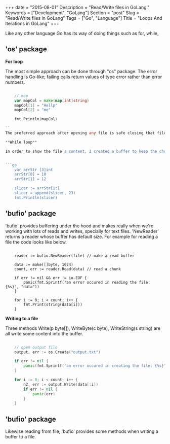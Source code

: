 +++
date = "2015-08-01"
Description = "Read/Write files in GoLang."
Keywords = ["Development", "GoLang"]
Section = "post"
Slug = "Read/Write files in GoLang"
Tags = ["Go", "Language"]
Title = "Loops And Iterations in GoLang"
+++

Like any other language Go has its way of doing things such as for, while, <!--more-->

## 'os' package

**For loop**

The most simple approach can be done through "os" package. The error handling is Go-like; failing calls return values of type error rather than error numbers.

````go

	// map
	var mapCol = make(map[int]string)
	mapCol[1] = "Hellp"
	mapCol[2] = "me"

	fmt.Println(mapCol)

``
The preferred approach after opening any file is safe closing that file. Go has a modern way of doing this by calling 'defer' statement. It's perfect for situations when resources must be release regardless of which path a function takes to return. For example, in opening multiple files; defer guarantees that  all resources will be safely released if any error occurred during opening one the files.

**While loop**

In order to show the file's content, I created a buffer to keep the chunks that I read and iterate over that to show the content.


```go
	var arrStr [3]int
	arrStr[0] = 10
	arrStr[1] = 12

	slicer := arrStr[1:]
	slicer = append(slicer, 23)
	fmt.Println(slicer)

````

## 'bufio' package

'bufio' provides buffering under the hood and makes really when we're working with lots of reads and writes, specially for text files.
'NewReader' returns a reader whose buffer has default size. For example for reading a file the code looks like below.

```golang

	reader := bufio.NewReader(file) // make a read buffer

	data := make([]byte, 1024)
	count, err := reader.Read(data) // read a chunk

	if err != nil && err != io.EOF {
		panic(fmt.Sprintf("an error occured in reading the file: {%s}", "data"))
	}

	for i := 0; i < count; i++ {
		fmt.Print(string(data[i]))
	}

```

**Writing to a file**

Three methods Write(p byte[]), WriteByte(c byte), WriteString(s string) are all write some content into the buffer.

```Go

	// open output file
	output, err := os.Create("output.txt")

	if err != nil {
		panic(fmt.Sprintf("an error occured in creating the file: {%s}", "output"))
	}

	for i := 0; i < count; i++ {
		n2, err := output.Write(data[:i])
		if err != nil {
			panic(err)
		}
	}

```

## 'bufio' package

Likewise reading from file, 'bufio' provides some methods when writing a buffer to a file.
